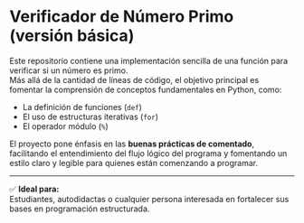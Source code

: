 # Verificador de Número Primo (versión básica)

Este repositorio contiene una implementación sencilla de una función para verificar si un número es primo.  
Más allá de la cantidad de líneas de código, el objetivo principal es fomentar la comprensión de conceptos fundamentales en Python, como:

- La definición de funciones (`def`)
- El uso de estructuras iterativas (`for`)
- El operador módulo (`%`)

El proyecto pone énfasis en las **buenas prácticas de comentado**, facilitando el entendimiento del flujo lógico del programa y fomentando un estilo claro y legible para quienes están comenzando a programar.

---

✅ **Ideal para:**  
Estudiantes, autodidactas o cualquier persona interesada en fortalecer sus bases en programación estructurada.
